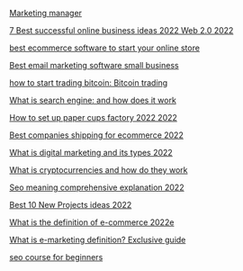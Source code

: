 <a href="https://www.pallas-records.com/">Marketing manager</a> 

<a href="https://www.pallas-records.com/2022/03/successful-online-business-ideas.html">7 Best successful online business ideas 2022 Web 2.0 2022 </a> 

<a href="https://www.pallas-records.com/2022/03/best-ecommerce-software.html">best ecommerce software to start your online store </a> 

<a href="https://www.pallas-records.com/2022/03/email-marketing-software.html">Best email marketing software small business</a> 

<a href="https://www.pallas-records.com/2022/03/Bitcoin-trading.html">how to start trading bitcoin: Bitcoin trading</a> 

<a href="https://www.pallas-records.com/2022/03/What-is-search-engines.html">What is search engine: and how does it work</a> 

<a href="https://www.pallas-records.com/2022/03/setup-paper-cup-factory.html">How to set up paper cups factory 2022 2022</a> 

<a href="https://www.pallas-records.com/2022/03/best-companies-shipping-for-ecommerce.html">Best companies shipping for ecommerce 2022</a>

<a href="https://www.pallas-records.com/2022/03/What-is-digital-marketing.html">What is digital marketing and its types 2022</a>

<a href="https://www.pallas-records.com/2022/03/What-are-cryptocurrencies.html">What is cryptocurrencies and how do they work</a>

<a href="https://www.pallas-records.com/2022/03/Search-engine-optimization-meaning.html">Seo meaning comprehensive explanation 2022</a>


<a href="https://www.pallas-records.com/2022/03/New-Projects-ideas.html">Best 10 New Projects ideas 2022</a>

<a href="https://www.pallas-records.com/2022/03/definition-of-ecommerce.html">What is the definition of e-commerce 2022e</a> 

<a href="https://www.pallas-records.com/2022/03/Marketing-definition.html">What is e-marketing definition? Exclusive guide</a> 

<a href="https://www.pallas-records.com/2022/03/Seo-for-beginners.html">seo course for beginners</a> 
